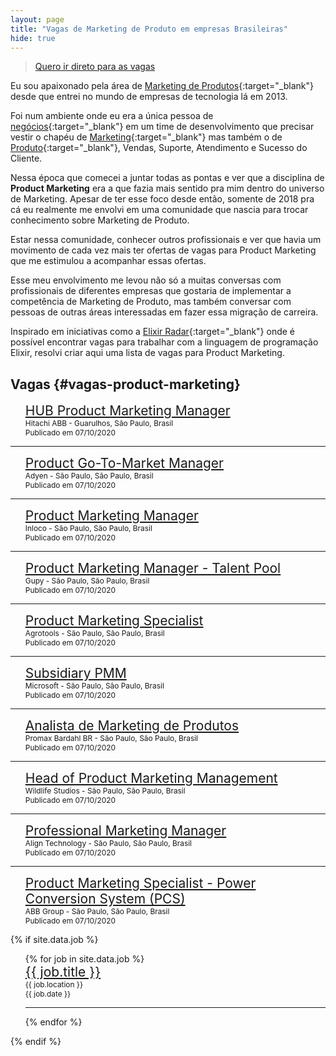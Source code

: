 ```yaml
---
layout: page
title: "Vagas de Marketing de Produto em empresas Brasileiras"
hide: true
---
```


> [Quero ir direto para as vagas](#vagas-product-marketing)

Eu sou apaixonado pela área de [Marketing de Produtos](/marketing-de-produto/){:target="_blank"} desde que entrei no mundo de empresas de tecnologia lá em 2013. 

Foi num ambiente onde eu era a única pessoa de [negócios](/business/){:target="_blank"} em um time de desenvolvimento que precisar vestir o chapéu de [Marketing](/marketing/){:target="_blank"} mas também o de [Produto](/produto/){:target="_blank"}, Vendas, Suporte, Atendimento e Sucesso do Cliente.

Nessa época que comecei a juntar todas as pontas e ver que a disciplina de **Product Marketing** era a que fazia mais sentido pra mim dentro do universo de Marketing. Apesar de ter esse foco desde então, somente de 2018 pra cá eu realmente me envolvi em uma comunidade que nascia para trocar conhecimento sobre Marketing de Produto.

Estar nessa comunidade, conhecer outros profissionais e ver que havia um movimento de cada vez mais ter ofertas de vagas para Product Marketing que me estimulou a acompanhar essas ofertas. 

Esse meu envolvimento me levou não só a muitas conversas com profissionais de diferentes empresas que gostaria de implementar a competência de Marketing de Produto, mas também conversar com pessoas de outras áreas interessadas em fazer essa migração de carreira.

Inspirado em iniciativas como a [Elixir Radar](https://elixir-radar.com/){:target="_blank"} onde é possível encontrar vagas para trabalhar com a linguagem de programação Elixir, resolvi criar aqui uma lista de vagas para Product Marketing.

## Vagas {#vagas-product-marketing}

<ul>
    <li style="list-style: none;">
    <p style="margin: 0; font-size: 1.5em"><a href="https://www.linkedin.com/jobs/view/1951121647" target="_blank">HUB Product Marketing Manager</a></p>
    <p style="margin: 0; font-size: 0.85em;">Hitachi ABB - Guarulhos, São Paulo, Brasil</p>
    <p style="margin: 0; font-size: 0.85em;">Publicado em 07/10/2020</p>
    </li>
</ul>

---

<ul>
    <li style="list-style: none;">
    <p style="margin: 0; font-size: 1.5em"><a href="https://www.linkedin.com/jobs/view/2148309699" target="_blank">Product Go-To-Market Manager</a></p>
    <p style="margin: 0; font-size: 0.85em;">Adyen - São Paulo, São Paulo, Brasil</p>
    <p style="margin: 0; font-size: 0.85em;">Publicado em 07/10/2020</p>
    </li>
</ul>

---

<ul>
    <li style="list-style: none;">
    <p style="margin: 0; font-size: 1.5em"><a href="https://www.linkedin.com/jobs/view/2152068796" target="_blank">Product Marketing Manager</a></p>
    <p style="margin: 0; font-size: 0.85em;">Inloco - São Paulo, São Paulo, Brasil</p>
    <p style="margin: 0; font-size: 0.85em;">Publicado em 07/10/2020</p>
    </li>
</ul>

---

<ul>
    <li style="list-style: none;">
    <p style="margin: 0; font-size: 1.5em"><a href="https://www.linkedin.com/jobs/view/2150007328" target="_blank">Product Marketing Manager - Talent Pool</a></p>
    <p style="margin: 0; font-size: 0.85em;">Gupy - São Paulo, São Paulo, Brasil</p>
    <p style="margin: 0; font-size: 0.85em;">Publicado em 07/10/2020</p>
    </li>
</ul>

---

<ul>
    <li style="list-style: none;">
    <p style="margin: 0; font-size: 1.5em"><a href="https://www.linkedin.com/jobs/view/2006545377" target="_blank">Product Marketing Specialist</a></p>
    <p style="margin: 0; font-size: 0.85em;">Agrotools - São Paulo, São Paulo, Brasil</p>
    <p style="margin: 0; font-size: 0.85em;">Publicado em 07/10/2020</p>
    </li>
</ul>

---

<ul>
    <li style="list-style: none;">
    <p style="margin: 0; font-size: 1.5em"><a href="https://www.linkedin.com/jobs/view/1991102577" target="_blank">Subsidiary PMM</a></p>
    <p style="margin: 0; font-size: 0.85em;">Microsoft - São Paulo, São Paulo, Brasil</p>
    <p style="margin: 0; font-size: 0.85em;">Publicado em 07/10/2020</p>
    </li>
</ul>

---

<ul>
    <li style="list-style: none;">
    <p style="margin: 0; font-size: 1.5em"><a href="https://www.linkedin.com/jobs/view/2166022432" target="_blank">Analista de Marketing de Produtos</a></p>
    <p style="margin: 0; font-size: 0.85em;">Promax Bardahl BR - São Paulo, São Paulo, Brasil</p>
    <p style="margin: 0; font-size: 0.85em;">Publicado em 07/10/2020</p>
    </li>
</ul>

---

<ul>
    <li style="list-style: none;">
    <p style="margin: 0; font-size: 1.5em"><a href="https://www.linkedin.com/jobs/view/2003554755" target="_blank">Head of Product Marketing Management</a></p>
    <p style="margin: 0; font-size: 0.85em;">Wildlife Studios - São Paulo, São Paulo, Brasil</p>
    <p style="margin: 0; font-size: 0.85em;">Publicado em 07/10/2020</p>
    </li>
</ul>

---

<ul>
    <li style="list-style: none;">
    <p style="margin: 0; font-size: 1.5em"><a href="https://www.linkedin.com/jobs/view/2152032005" target="_blank">Professional Marketing Manager</a></p>
    <p style="margin: 0; font-size: 0.85em;">Align Technology - São Paulo, São Paulo, Brasil</p>
    <p style="margin: 0; font-size: 0.85em;">Publicado em 07/10/2020</p>
    </li>
</ul>

---

<ul>
    <li style="list-style: none;">
    <p style="margin: 0; font-size: 1.5em"><a href="https://www.linkedin.com/jobs/view/2152032005" target="_blank">Product Marketing Specialist - Power Conversion System (PCS)</a></p>
    <p style="margin: 0; font-size: 0.85em;">ABB Group - São Paulo, São Paulo, Brasil</p>
    <p style="margin: 0; font-size: 0.85em;">Publicado em 07/10/2020</p>
    </li>
</ul>

{% if site.data.job %}
<ul>
   {% for job in site.data.job %}
        <li style="list-style: none;">
            <p style="margin: 0; font-size: 1.5em"><a href="{{ job.url }}" target="_blank">{{ job.title }}</a></p>
            <p style="margin: 0; font-size: 0.85em;">{{ job.location }}</p>
            <p style="margin: 0; font-size: 0.85em;">{{ job.date }}</p>
        </li>
    <hr>
    {% endfor %}
</ul>
{% endif %}